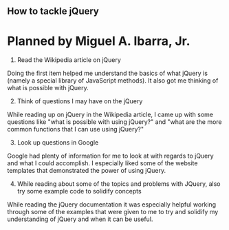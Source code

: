 ## How to tackle jQuery
# Planned by Miguel A. Ibarra, Jr.

1. Read the Wikipedia article on jQuery

Doing the first item helped me understand the basics of what jQuery is (namely a special library of JavaScript methods). It also got me thinking of what is possible with jQuery.

2. Think of questions I may have on the jQuery

While reading up on jQuery in the Wikipedia article, I came up with some questions like "what is possible with using jQuery?" and "what are the more common functions that I can use using jQuery?"

3. Look up questions in Google

Google had plenty of information for me to look at with regards to jQuery and what I could accomplish. I especially liked some of the website templates that demonstrated the power of using jQuery.

4. While reading about some of the topics and problems with JQuery, also try some example code to solidify concepts

While reading the jQuery documentation it was especially helpful working through some of the examples that were given to me to try and solidify my understanding of jQuery and when it can be useful.